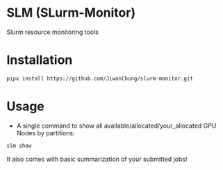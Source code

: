# SLM (SLurm-Monitor)

Slurm resource monitoring tools

# Installation

```bash
pipx install https://github.com/JiwanChung/slurm-monitor.git
```

# Usage

- A single command to show all available/allocated/your_allocated GPU Nodes by partitions:

```bash
slm show
```

It also comes with basic summarization of your submitted jobs!
